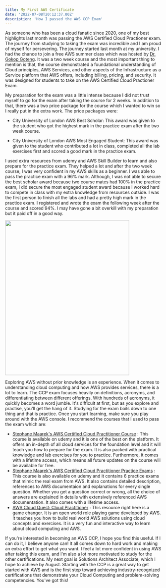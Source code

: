 ```yaml
---
title: My First AWS Certificate
date: '2022-07-08T20:12:37.00Z'
description: 'How I passed the AWS CCP Exam'
---
```


As someone who has been a cloud fanatic since 2020, one of my best highlights last month was passing the AWS Certified Cloud Practioner exam. The journey from studying to taking the exam was incredible and I am proud of myself for persevering. The journey started last month at my university. I had the chance to join a free AWS summer class which was hosted by <a href="http://eecs.qmul.ac.uk/profiles/gotenggokop.html">Dr. Gokop Goteng</a>. It was a two week course and the most important thing to mention is that, the course demonstrated a foundational understanding of Cloud principles, AWS Services, and other aspects of the Infrastructure as a Service platform that AWS offers, including billing, pricing, and security. It was designed for students to take on the AWS Certified Cloud Practioner Exam.

My preparation for the exam was a little intense because I did not trust myself to go for the exam after taking the course for 2 weeks. In addition to that, there was a two price package for the course which I wanted to win so I really put in the extra work. The price packages were:
- City University of London AWS Best Scholar: This award was given to the student who got the highest mark in the practice exam after the two week course.

- City University of London AWS Most Engaged Student: This award was given to the student who contributed a lot in class, completed all the lab exercises first and scored a good mark in the practice exam.

I used extra resources from udemy and AWS Skill Builder to learn and also prepare for the practice exam. They helped a lot and after the two week course, I was very confident in my AWS skills as a beginner. I was able to pass the practice exam with a 96% mark. Although, I was not able to secure the best scholar award because two course mates had 100% in the practice exam, I did secure the most engaged student award because I worked hard to compete in class with my extra knowledge from resources outside. I was the first person to finish all the labs and had a pretty high mark in the practice exam. I registered and wrote the exam the following week after the course and scored 94%. I may have gone a bit overkill with my preparation but it paid off in a good way. 

<img src="https://user-images.githubusercontent.com/37503046/178597909-bf1d6f71-7cf6-4eb6-b728-a8a8f9a7975a.jpg" 
     width="400" 
     height="500" />
     
     
Exploring AWS without prior knowledge is an experience. When it comes to understanding cloud computing and how AWS provides services, there is a lot to learn. The CCP exam focuses heavily on definitions, acronyms, and differentiating between different offerings. With hundreds of acronyms, it quickly becomes a word jumble. It's difficult at first, but as you explore and practise, you'll get the hang of it. Studying for the exam boils down to one thing and that is practice. Once you start learning, make sure you play around with the AWS console. I recommend the courses that I used to pass the exam which are:
- <a href="https://www.udemy.com/course/aws-certified-cloud-practitioner-new/">Stephane Maarek's AWS Certified Cloud Practitioner Course</a> : This course is available on udemy and it is one of the best on the platform. It offers an in-depth of all cloud services for the foundation level and it will teach you how to prepare for the exam. It is also packed with practical knowledge and lab exercises  for you to practice. Furthermore, it comes with a lifetime access, which means all future updates on the course will be available for free.
- <a href="https://www.udemy.com/course/practice-exams-aws-certified-cloud-practitioner/">Stephane Maarek's AWS Certified Cloud Practitioner Practice Exams</a> : This course is also available on udemy and it contains 6 practice exams that mimic the real exam from AWS. It also contains detailed description, references to AWS documentaion and explanations for every single question. Whether you get a question correct or wrong, all the choice of answers are explained in details with extensively referenced AWS documentation. It also comes with a lifetime access.
- <a href="https://explore.skillbuilder.aws/learn/course/external/view/elearning/11458/aws-cloud-quest-cloud-practitioner">AWS Cloud Quest: Cloud Practitioner</a> : This resource right here is a game changer. It is an open world role playing game developed by AWS. It teaches you how to build real world AWS solutions using cloud concepts and exercises. It is a very fun and interactive way to learn about cloud computing and AWS. 


If you're interested in becoming an AWS CCP, I hope you find this useful. If I can do it, I believe anyone can! It all comes down to hard work and making an extra effort to get what you want. I feel a lot more confident in using AWS after taking this exam, and I'm also a lot more motivated to study for the other certifications. My next goal is Solutions Architect Associate, which I hope to achieve by August. Starting with the CCP is a great way to get started with AWS and is the first step toward achieving industry-recognized certifications that demonstrate your Cloud Computing and problem-solving competencies. You've got this!
